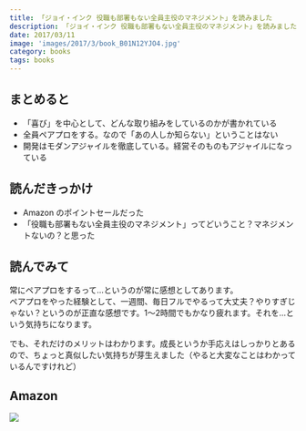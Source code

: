```yaml
---
title: 「ジョイ・インク 役職も部署もない全員主役のマネジメント」を読みました
description: 「ジョイ・インク 役職も部署もない全員主役のマネジメント」を読みました。常にペアプロをするというのが印象的で、他の感想が出てこないです。
date: 2017/03/11
image: 'images/2017/3/book_B01N12YJO4.jpg'
category: books
tags: books
---
```


## まとめると

- 「喜び」を中心として、どんな取り組みをしているのかが書かれている
- 全員ペアプロをする。なので「あの人しか知らない」ということはない
- 開発はモダンアジャイルを徹底している。経営そのものもアジャイルになっている

## 読んだきっかけ

- Amazon のポイントセールだった
- 「役職も部署もない全員主役のマネジメント」ってどいうこと？マネジメントないの？と思った

## 読んでみて

常にペアプロをするって...というのが常に感想としてあります。  
ペアプロをやった経験として、一週間、毎日フルでやるって大丈夫？やりすぎじゃない？というのが正直な感想です。1〜2時間でもかなり疲れます。それを...という気持ちになります。

でも、それだけのメリットはわかります。成長というか手応えはしっかりとあるので、ちょっと真似したい気持ちが芽生えました（やると大変なことはわかっているんですけれど）

## Amazon

[![](http://images-jp.amazon.com/images/P/B01N12YJO4.09.MAIN._SCLZZZZZZZ_.jpg)](https://www.amazon.co.jp/dp/B01N12YJO4/)
